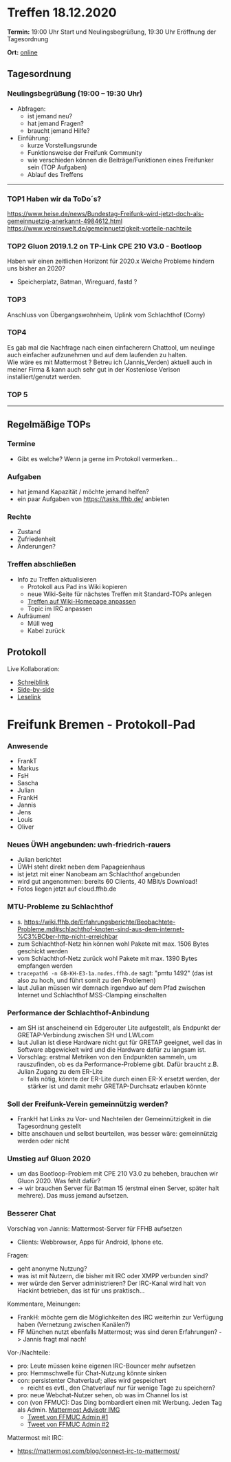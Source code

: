 # Treffen 18.12.2020

**Termin:** 19:00 Uhr Start und Neulingsbegrüßung, 19:30 Uhr Eröffnung der Tagesordnung

**Ort:** [online](https://bremen.freifunk.net/to/videokonf)

## Tagesordnung
### Neulingsbegrüßung (19:00 – 19:30 Uhr)

- Abfragen:
    - ist jemand neu?
    - hat jemand Fragen?
    - braucht jemand Hilfe?
- Einführung:
    - kurze Vorstellungsrunde
    - Funktionsweise der Freifunk Community
    - wie verschieden können die Beiträge/Funktionen eines Freifunker sein (TOP Aufgaben)
    - Ablauf des Treffens

---
### TOP1 Haben wir da ToDo´s?
https://www.heise.de/news/Bundestag-Freifunk-wird-jetzt-doch-als-gemeinnuetzig-anerkannt-4984612.html
https://www.vereinswelt.de/gemeinnuetzigkeit-vorteile-nachteile

### TOP2 Gluon 2019.1.2 on TP-Link CPE 210 V3.0 - Bootloop 
Haben wir einen zeitlichen Horizont für 2020.x
Welche Probleme hindern uns bisher an 2020?
- Speicherplatz, Batman, Wireguard, fastd ?


### TOP3

Anschluss von Übergangswohnheim, Uplink vom Schlachthof (Corny)

### TOP4

Es gab mal die Nachfrage nach einen einfacherern Chattool, um neulinge auch einfacher aufzunehmen und auf dem laufenden zu halten.  
Wie wäre es mit Mattermost ? Betreu ich (Jannis_Verden) aktuell auch in meiner Firma & kann auch sehr gut in der Kostenlose Verison installiert/genutzt werden.

### TOP 5

---
## Regelmäßige TOPs

### Termine

- Gibt es welche? Wenn ja gerne im Protokoll vermerken...

### Aufgaben

- hat jemand Kapazität / möchte jemand helfen?
- ein paar Aufgaben von https://tasks.ffhb.de/ anbieten

### Rechte

- Zustand
- Zufriedenheit
- Änderungen?

### Treffen abschließen

- Info zu Treffen aktualisieren
  - Protokoll aus Pad ins Wiki kopieren
  - neue Wiki-Seite für nächstes Treffen mit Standard-TOPs anlegen
  - [Treffen auf Wiki-Homepage anpassen](https://wiki.bremen.freifunk.net/Home)
  - Topic im IRC anpassen
- Aufräumen!
  - Müll weg
  - Kabel zurück

## Protokoll

Live Kollaboration:

* [Schreiblink](https://hackmd.io/AwDgnA7ATArKC0BGGBjAzPALAUzSeARgYgGzxQAmEFFwiKBEKAhkA===?edit)
* [Side-by-side](https://hackmd.io/AwDgnA7ATArKC0BGGBjAzPALAUzSeARgYgGzxQAmEFFwiKBEKAhkA===?both)
* [Leselink](https://hackmd.io/AwDgnA7ATArKC0BGGBjAzPALAUzSeARgYgGzxQAmEFFwiKBEKAhkA===?view)

# Freifunk Bremen - Protokoll-Pad

### Anwesende
- FrankT
- Markus
- FsH
- Sascha
- Julian
- FrankH
- Jannis
- Jens
- Louis
- Oliver

### Neues ÜWH angebunden: uwh-friedrich-rauers
* Julian berichtet
* ÜWH steht direkt neben dem Papageienhaus
* ist jetzt mit einer Nanobeam am Schlachthof angebunden
* wird gut angenommen: bereits 60 Clients, 40 MBit/s Download!
* Fotos liegen jetzt auf cloud.ffhb.de


### MTU-Probleme zu Schlachthof
* s. https://wiki.ffhb.de/Erfahrungsberichte/Beobachtete-Probleme.md#schlachthof-knoten-sind-aus-dem-internet-%C3%BCber-http-nicht-erreichbar
* zum Schlachthof-Netz hin können wohl Pakete mit max. 1506 Bytes geschickt werden
* vom Schlachthof-Netz zurück wohl Pakete mit max. 1390 Bytes empfangen werden
* `tracepath6 -n GB-KH-E3-1a.nodes.ffhb.de` sagt: "pmtu 1492" (das ist also zu hoch, und führt somit zu den Problemen)
* laut Julian müssen wir demnach irgendwo auf dem Pfad zwischen Internet und Schlachthof MSS-Clamping einschalten


### Performance der Schlachthof-Anbindung
* am SH ist anscheinend ein Edgerouter Lite aufgestellt, als Endpunkt der GRETAP-Verbindung zwischen SH und LWLcom
* laut Julian ist diese Hardware nicht gut für GRETAP geeignet, weil das in Software abgewickelt wird und die Hardware dafür zu langsam ist.
* Vorschlag: erstmal Metriken von den Endpunkten sammeln, um rauszufinden, ob es da Performance-Probleme gibt. Dafür braucht z.B. Julian Zugang zu dem ER-Lite
    * falls nötig, könnte der ER-Lite durch einen ER-X ersetzt werden, der stärker ist und damit mehr GRETAP-Durchsatz erlauben könnte


### Soll der Freifunk-Verein gemeinnützig werden?
* FrankH hat Links zu Vor- und Nachteilen der Gemeinnützigkeit in die Tagesordnung gestellt
* bitte anschauen und selbst beurteilen, was besser wäre: gemeinnützig werden oder nicht


### Umstieg auf Gluon 2020
* um das Bootloop-Problem mit CPE 210 V3.0 zu beheben, brauchen wir Gluon 2020. Was fehlt dafür?
* -> wir brauchen Server für Batman 15 (erstmal einen Server, später halt mehrere). Das muss jemand aufsetzen.

### Besserer Chat
Vorschlag von Jannis: Mattermost-Server für FFHB aufsetzen

* Clients: Webbrowser, Apps für Android, Iphone etc.

Fragen:
* geht anonyme Nutzung?
* was ist mit Nutzern, die bisher mit IRC oder XMPP verbunden sind?
* wer würde den Server administrieren? Der IRC-Kanal wird halt von Hackint betrieben, das ist für uns praktisch...

Kommentare, Meinungen:
* FrankH: möchte gern die Möglichkeiten des IRC weiterhin zur Verfügung haben (Vernetzung zwischen Kanälen?)
* FF München nutzt ebenfalls Mattermost; was sind deren Erfahrungen? -> Jannis fragt mal nach!

Vor-/Nachteile:
* pro: Leute müssen keine eigenen IRC-Bouncer mehr aufsetzen
* pro: Hemmschwelle für Chat-Nutzung könnte sinken
* con: persistenter Chatverlauf; alles wird gespeichert
    * reicht es evtl., den Chatverlauf nur für wenige Tage zu speichern?
* pro: neue Webchat-Nutzer sehen, ob was im Channel los ist
* con (von FFMUC): Das Ding bombardiert einen mit Werbung. Jeden Tag als Admin. [Mattermost Advisotr IMG](https://chat.ffmuc.net/files/1xwigrjd7ib6bj1ozyxog5j48h/public?h=TCmbxAb3oPca2b8xVKxyL9AEfTiCy1GH_ElmKdI_HpI)
    * [Tweet von FFMUC Admin #1 ](https://twitter.com/awlnx/status/1298268660746694660)
    * [Tweet von FFMUC Admin #2](https://twitter.com/awlnx/status/1299356481280708609)

Mattermost mit IRC:
* https://mattermost.com/blog/connect-irc-to-mattermost/
